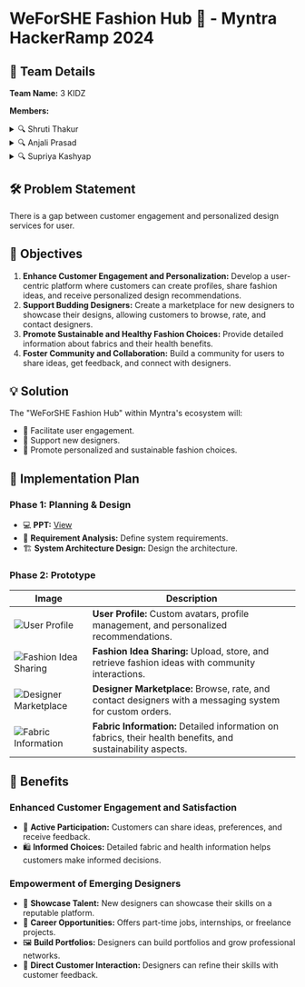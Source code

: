 # WeForSHE Fashion Hub 🌟 - Myntra HackerRamp 2024

## 👥 Team Details
**Team Name:** 3 KIDZ

**Members:**
<details>
  <summary>🔍 Shruti Thakur</summary>
  <table>
    <tr>
      <td>
        <p>💎</p>
      </td>
      <td>
         <a href="https://www.linkedin.com/in/shrutithakur20/" target="_blank">
            <img src="https://img.shields.io/badge/LinkedIn-0077B5?style=for-the-badge&logo=linkedin&logoColor=white" alt="LinkedIn">
          </a>
          <a href="https://github.com/Shruti2-0Thakur" target="_blank">
            <img src="https://img.shields.io/badge/GitHub-100000?style=for-the-badge&logo=github&logoColor=white" alt="GitHub">
          </a>
      </td>
    </tr>
  </table>
</details>

<details>
  <summary>🔍 Anjali Prasad</summary>
  <table>
    <tr>
      <td>
        <p>💎</p>
      </td>
      <td>
        <a href="https://www.linkedin.com/in/anjali-prasad-029916215/" target="_blank">
            <img src="https://img.shields.io/badge/LinkedIn-0077B5?style=for-the-badge&logo=linkedin&logoColor=white" alt="LinkedIn">
          </a>
          <a href="https://github.com/AnjaliPrasad3" target="_blank">
            <img src="https://img.shields.io/badge/GitHub-100000?style=for-the-badge&logo=github&logoColor=white" alt="GitHub">
          </a>
      </td>
    </tr>
  </table>
</details>


<details>
  <summary>🔍 Supriya Kashyap</summary>
  <table>
    <tr>
      <td>
        <p>💎</p>
      </td>
      <td>
       <a href="https://www.linkedin.com/in/supriya-kashyap-3b9bb5249/" target="_blank">
            <img src="https://img.shields.io/badge/LinkedIn-0077B5?style=for-the-badge&logo=linkedin&logoColor=white" alt="LinkedIn">
          </a>
          <a href="https://github.com/Sup61275" target="_blank">
            <img src="https://img.shields.io/badge/GitHub-100000?style=for-the-badge&logo=github&logoColor=white" alt="GitHub">
          </a>
      </td>
    </tr>
  </table>
</details>

## 🛠️ Problem Statement
There is a gap between customer engagement and personalized design services for user. 

## 🎯 Objectives
1. **Enhance Customer Engagement and Personalization:** Develop a user-centric platform where customers can create profiles, share fashion ideas, and receive personalized design recommendations.
2. **Support Budding Designers:** Create a marketplace for new designers to showcase their designs, allowing customers to browse, rate, and contact designers.
3. **Promote Sustainable and Healthy Fashion Choices:** Provide detailed information about fabrics and their health benefits.
4. **Foster Community and Collaboration:** Build a community for users to share ideas, get feedback, and connect with designers.

## 💡 Solution
The "WeForSHE Fashion Hub" within Myntra's ecosystem will:
- 👥 Facilitate user engagement.
- 👗 Support new designers.
- 🌿 Promote personalized and sustainable fashion choices.

## 🚀 Implementation Plan
### Phase 1: Planning & Design
- 💻 **PPT:** [View](https://drive.google.com/file/d/1LEU4HgQRq-no5x7x1JLCvPYK8w7bCilC/view?usp=sharing)
- 📝 **Requirement Analysis:** Define system requirements.
- 🏗️ **System Architecture Design:** Design the architecture.

### Phase 2: Prototype

| **Image** | **Description** |
|-----------|-----------------|
| ![User Profile](path/to/image1.jpg) | **User Profile:** Custom avatars, profile management, and personalized recommendations. |
| ![Fashion Idea Sharing](path/to/image2.jpg) | **Fashion Idea Sharing:** Upload, store, and retrieve fashion ideas with community interactions. |
| ![Designer Marketplace](path/to/image3.jpg) | **Designer Marketplace:** Browse, rate, and contact designers with a messaging system for custom orders. |
| ![Fabric Information](path/to/image4.jpg) | **Fabric Information:** Detailed information on fabrics, their health benefits, and sustainability aspects. |


## 🌟 Benefits
### Enhanced Customer Engagement and Satisfaction
- 👥 **Active Participation:** Customers can share ideas, preferences, and receive feedback.
- 🛍️ **Informed Choices:** Detailed fabric and health information helps customers make informed decisions.

### Empowerment of Emerging Designers
- 🎨 **Showcase Talent:** New designers can showcase their skills on a reputable platform.
- 💼 **Career Opportunities:** Offers part-time jobs, internships, or freelance projects.
- 🖼️ **Build Portfolios:** Designers can build portfolios and grow professional networks.
- 🤝 **Direct Customer Interaction:** Designers can refine their skills with customer feedback.


